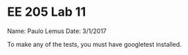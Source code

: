 # EE 205 Lab 11

Name: Paulo Lemus
Date: 3/1/2017

To make any of the tests, you must have googletest installed.


